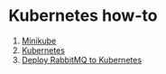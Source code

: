 # Kubernetes how-to

1. [Minikube](minikube.md)
2. [Kubernetes](kubectl.md)
3. [Deploy RabbitMQ to Kubernetes](RabbitMQ_Kubernetes.md)